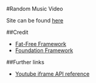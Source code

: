 #Random Music Video

Site can be found [here](http://www.krebas.com/random-music-video/)

##Credit

- [Fat-Free Framework](http://fatfreeframework.com/)
- [Foundation Framework](http://foundation.zurb.com/)

##Further links

- [Youtube iframe API reference](https://developers.google.com/youtube/iframe_api_reference)
